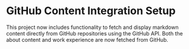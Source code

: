 # GitHub Content Integration Setup

This project now includes functionality to fetch and display markdown content directly from GitHub repositories using the GitHub API. Both the about content and work experience are now fetched from GitHub.
 